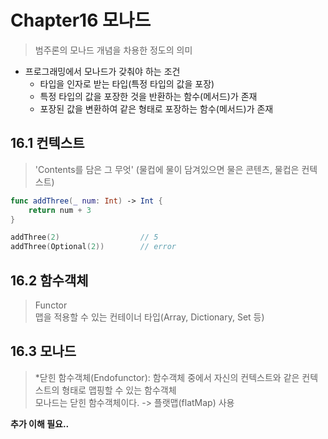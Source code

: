 # Chapter16 모나드

> 범주론의 모나드 개념을 차용한 정도의 의미  

- 프로그래밍에서 모나드가 갖춰야 하는 조건
    - 타입을 인자로 받는 타입(특정 타입의 값을 포장)
    - 특정 타입의 값을 포장한 것을 반환하는 함수(메서드)가 존재
    - 포장된 값을 변환하여 같은 형태로 포장하는 함수(메서드)가 존재

## 16.1 컨텍스트

> 'Contents를 담은 그 무엇' (물컵에 물이 담겨있으면 물은 콘텐츠, 물컵은 컨텍스트)  

~~~ swift
func addThree(_ num: Int) -> Int {
    return num + 3
}

addThree(2)                  // 5
addThree(Optional(2))        // error
~~~

## 16.2 함수객체

> Functor  
> 맵을 적용할 수 있는 컨테이너 타입(Array, Dictionary, Set 등)

## 16.3 모나드

> *닫힌 함수객체(Endofunctor): 함수객체 중에서 자신의 컨텍스트와 같은 컨텍스트의 형태로 맵핑할 수 있는 함수객체  
> 모나드는 닫힌 함수객체이다.
> -> 플랫맵(flatMap) 사용

**추가 이해 필요..**
